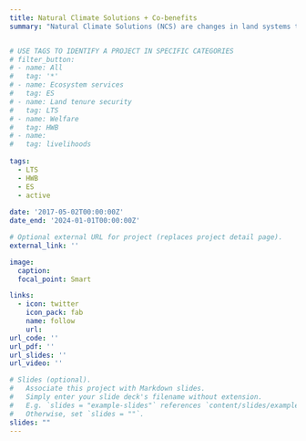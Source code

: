 ```yaml
---
title: Natural Climate Solutions + Co-benefits 
summary: "Natural Climate Solutions (NCS) are changes in land systems that primarily aim to mitigate climate change. NCS pathways include wide range of practices & actions (Griscom et al., 2017), but how these correlate with other things society cares about - like biodiversity conservation or human well-being - has not been systematically documented. To better direct policy and guide action on where and how to implement NCS, this project asks: How do NCS pathways impact aspects of human well-being, biodiversity, and the environment?"


# USE TAGS TO IDENTIFY A PROJECT IN SPECIFIC CATEGORIES
# filter_button:
# - name: All
#   tag: '*'
# - name: Ecosystem services
#   tag: ES
# - name: Land tenure security
#   tag: LTS
# - name: Welfare
#   tag: HWB
# - name: 
#   tag: livelihoods
    
tags:
  - LTS
  - HWB
  - ES
  - active
  
date: '2017-05-02T00:00:00Z'
date_end: '2024-01-01T00:00:00Z'

# Optional external URL for project (replaces project detail page).
external_link: ''

image:
  caption: 
  focal_point: Smart

links:
  - icon: twitter
    icon_pack: fab
    name: follow
    url: 
url_code: ''
url_pdf: ''
url_slides: ''
url_video: ''

# Slides (optional).
#   Associate this project with Markdown slides.
#   Simply enter your slide deck's filename without extension.
#   E.g. `slides = "example-slides"` references `content/slides/example-slides.md`.
#   Otherwise, set `slides = ""`.
slides: ""
---
```


